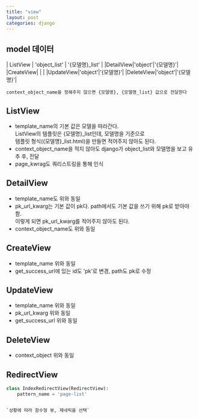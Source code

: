 ```yaml
---
title: "view"
layout: post
categories: django
---
```


## model 데이터	

| ListView | 'object_list' | '{모델명}_list' | 
|DetailView|'object'|'{모델명}'|
|CreateView| | |
|UpdateView|'object'|'{모델명}'|
|DeleteView|'object'|'{모델명}'|

`context_object_name을 정해주지 않으면 {모델명}, {모델명_list} 값으로 전달한다`

## ListView
- template_name의 기본 값은 모델을 따라간다.</br>
ListView의 템플릿은 {모델명}_list인데, 모델명을 기준으로<br>
템플릿 형식({모델명}_list.html)을 만들면 적어주지 않아도 된다.
- context_object_name을 적지 않아도 django가 object_list와 모델명을 보고 유추 후, 전달
- page_kwrag도 쿼리스트링을 통해 인식


## DetailView
- template_name도 위와 동일
- pk_url_kwarg는 기본 값이 pk다. path에서도 기본 값을 쓰기 위해 pk로 받아야 함. <br/>
이렇게 되면 pk_url_kwarg를 적어주지 않아도 된다.
- context_object_name도 위와 동일


## CreateView
- template_name 위와 동일
- get_success_url에 있는 id도 'pk'로 변경, path도 pk로 수정


## UpdateView
- template_name 위와 동일
- pk_url_kwarg 위와 동일
- get_success_url 위와 동일


## DeleteView
- context_object 위와 동일


## RedirectView
```python
class IndexRedirectView(RedirectView):
    pattern_name = 'page-list'


`상황에 따라 함수형 뷰, 제네릭을 선택`